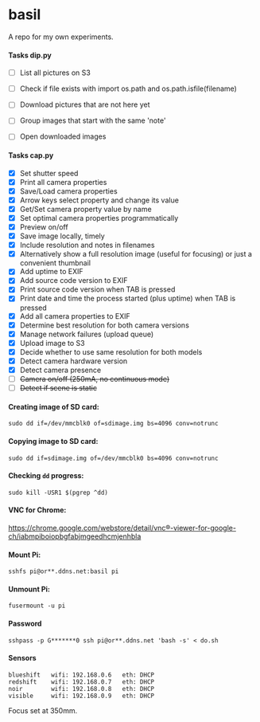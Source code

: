 # basil

A repo for my own experiments.


#### Tasks dip.py

- [ ] List all pictures on S3
- [ ] Check if file exists with import os.path and os.path.isfile(filename)
- [ ] Download pictures that are not here yet
- [ ] Group images that start with the same 'note'
- [ ] Open downloaded images


#### Tasks cap.py

- [x] Set shutter speed
- [x] Print all camera properties
- [x] Save/Load camera properties
- [x] Arrow keys select property and change its value
- [x] Get/Set camera property value by name
- [x] Set optimal camera properties programmatically
- [x] Preview on/off
- [x] Save image locally, timely
- [x] Include resolution and notes in filenames
- [x] Alternatively show a full resolution image (useful for focusing) or just a convenient thumbnail
- [x] Add uptime to EXIF
- [x] Add source code version to EXIF
- [x] Print source code version when TAB is pressed
- [x] Print date and time the process started (plus uptime) when TAB is pressed
- [x] Add all camera properties to EXIF
- [x] Determine best resolution for both camera versions
- [x] Manage network failures (upload queue)
- [x] Upload image to S3
- [x] Decide whether to use same resolution for both models
- [x] Detect camera hardware version
- [x] Detect camera presence
- [ ] ~~Camera on/off (250mA, no continuous mode)~~
- [ ] ~~Detect if scene is static~~

#### Creating image of SD card:
```
sudo dd if=/dev/mmcblk0 of=sdimage.img bs=4096 conv=notrunc
```

#### Copying image to SD card:
```
sudo dd if=sdimage.img of=/dev/mmcblk0 bs=4096 conv=notrunc
```

#### Checking `dd` progress:
```
sudo kill -USR1 $(pgrep ^dd)
```

#### VNC for Chrome:
<https://chrome.google.com/webstore/detail/vnc®-viewer-for-google-ch/iabmpiboiopbgfabjmgeedhcmjenhbla>


#### Mount Pi:
```
sshfs pi@or**.ddns.net:basil pi
```

#### Unmount Pi:
```
fusermount -u pi
```

#### Password
```
sshpass -p G*******0 ssh pi@or**.ddns.net 'bash -s' < do.sh
```

#### Sensors
```
blueshift	wifi: 192.168.0.6	eth: DHCP
redshift	wifi: 192.168.0.7	eth: DHCP
noir		wifi: 192.168.0.8	eth: DHCP
visible		wifi: 192.168.0.9	eth: DHCP
```
Focus set at 350mm.

